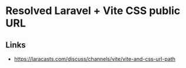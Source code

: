 # Resolved Laravel + Vite CSS public URL

## Links
- https://laracasts.com/discuss/channels/vite/vite-and-css-url-path